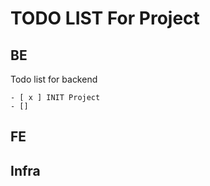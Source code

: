 # TODO LIST For Project

## BE
Todo list for backend

    - [ x ] INIT Project
    - []

## FE


## Infra